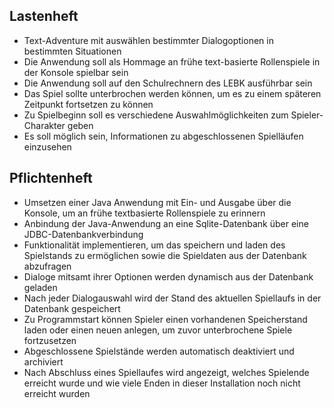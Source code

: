 ## Lastenheft
-	Text-Adventure mit auswählen bestimmter Dialogoptionen in bestimmten Situationen
-	Die Anwendung soll als Hommage an frühe text-basierte Rollenspiele in der Konsole spielbar sein
-   Die Anwendung soll auf den Schulrechnern des LEBK ausführbar sein
-	Das Spiel sollte unterbrochen werden können, um es zu einem späteren Zeitpunkt fortsetzen zu können
-	Zu Spielbeginn soll es verschiedene Auswahlmöglichkeiten zum Spieler-Charakter geben
-   Es soll möglich sein, Informationen zu abgeschlossenen Spielläufen einzusehen

## Pflichtenheft
-	Umsetzen einer Java Anwendung mit Ein- und Ausgabe über die Konsole, um an frühe textbasierte Rollenspiele zu erinnern
-	Anbindung der Java-Anwendung an eine Sqlite-Datenbank über eine JDBC-Datenbankverbindung
-	Funktionalität implementieren, um das speichern und laden des Spielstands zu ermöglichen sowie die Spieldaten aus der Datenbank abzufragen
-   Dialoge mitsamt ihrer Optionen werden dynamisch aus der Datenbank geladen
-	Nach jeder Dialogauswahl wird der Stand des aktuellen Spiellaufs in der Datenbank gespeichert
-	Zu Programmstart können Spieler einen vorhandenen Speicherstand laden oder einen neuen anlegen, um zuvor unterbrochene Spiele fortzusetzen
-	Abgeschlossene Spielstände werden automatisch deaktiviert und archiviert
-	Nach Abschluss eines Spiellaufes wird angezeigt, welches Spielende erreicht wurde und wie viele Enden in dieser Installation noch nicht erreicht wurden
